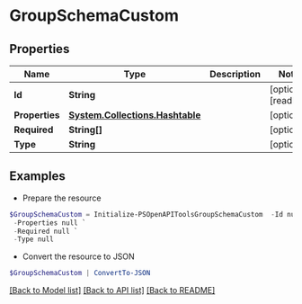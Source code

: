 # GroupSchemaCustom
## Properties

Name | Type | Description | Notes
------------ | ------------- | ------------- | -------------
**Id** | **String** |  | [optional] [readonly] 
**Properties** | [**System.Collections.Hashtable**](GroupSchemaAttribute.md) |  | [optional] 
**Required** | **String[]** |  | [optional] 
**Type** | **String** |  | [optional] 

## Examples

- Prepare the resource
```powershell
$GroupSchemaCustom = Initialize-PSOpenAPIToolsGroupSchemaCustom  -Id null `
 -Properties null `
 -Required null `
 -Type null
```

- Convert the resource to JSON
```powershell
$GroupSchemaCustom | ConvertTo-JSON
```

[[Back to Model list]](../README.md#documentation-for-models) [[Back to API list]](../README.md#documentation-for-api-endpoints) [[Back to README]](../README.md)

